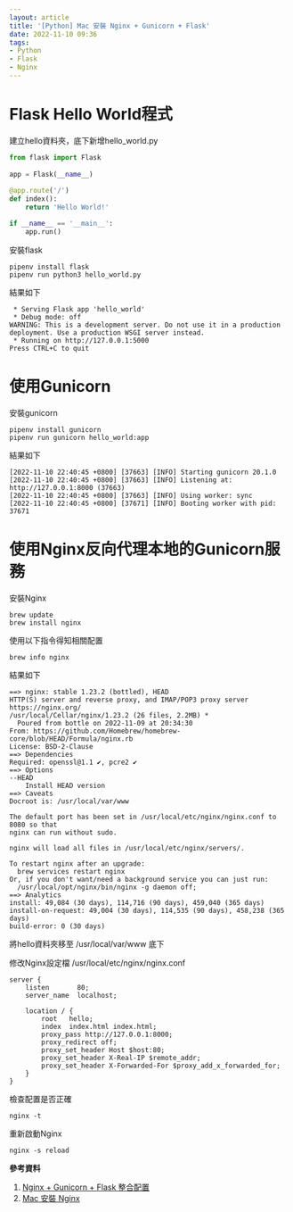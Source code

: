 ```yaml
---
layout: article
title: '[Python] Mac 安裝 Nginx + Gunicorn + Flask'
date: 2022-11-10 09:36
tags:
- Python
- Flask
- Nginx
---
```

<!--more-->
# Flask Hello World程式
建立hello資料夾，底下新增hello_world.py
```python
from flask import Flask
 
app = Flask(__name__)
 
@app.route('/')
def index():
    return 'Hello World!'

if __name__ == '__main__':
    app.run()
```

安裝flask
```shell
pipenv install flask
pipenv run python3 hello_world.py
```

結果如下
```shell
 * Serving Flask app 'hello_world'
 * Debug mode: off
WARNING: This is a development server. Do not use it in a production deployment. Use a production WSGI server instead.
 * Running on http://127.0.0.1:5000
Press CTRL+C to quit
```

# 使用Gunicorn

安裝gunicorn
```shell
pipenv install gunicorn
pipenv run gunicorn hello_world:app
```

結果如下
```shell
[2022-11-10 22:40:45 +0800] [37663] [INFO] Starting gunicorn 20.1.0
[2022-11-10 22:40:45 +0800] [37663] [INFO] Listening at: http://127.0.0.1:8000 (37663)
[2022-11-10 22:40:45 +0800] [37663] [INFO] Using worker: sync
[2022-11-10 22:40:45 +0800] [37671] [INFO] Booting worker with pid: 37671
```

# 使用Nginx反向代理本地的Gunicorn服務

安裝Nginx
```shell
brew update
brew install nginx
```

使用以下指令得知相關配置
```shell
brew info nginx
```

結果如下
```shell
==> nginx: stable 1.23.2 (bottled), HEAD
HTTP(S) server and reverse proxy, and IMAP/POP3 proxy server
https://nginx.org/
/usr/local/Cellar/nginx/1.23.2 (26 files, 2.2MB) *
  Poured from bottle on 2022-11-09 at 20:34:30
From: https://github.com/Homebrew/homebrew-core/blob/HEAD/Formula/nginx.rb
License: BSD-2-Clause
==> Dependencies
Required: openssl@1.1 ✔, pcre2 ✔
==> Options
--HEAD
	Install HEAD version
==> Caveats
Docroot is: /usr/local/var/www

The default port has been set in /usr/local/etc/nginx/nginx.conf to 8080 so that
nginx can run without sudo.

nginx will load all files in /usr/local/etc/nginx/servers/.

To restart nginx after an upgrade:
  brew services restart nginx
Or, if you don't want/need a background service you can just run:
  /usr/local/opt/nginx/bin/nginx -g daemon off;
==> Analytics
install: 49,084 (30 days), 114,716 (90 days), 459,040 (365 days)
install-on-request: 49,004 (30 days), 114,535 (90 days), 458,238 (365 days)
build-error: 0 (30 days)
```

將hello資料夾移至 /usr/local/var/www 底下

修改Nginx設定檔 /usr/local/etc/nginx/nginx.conf
```
server {
    listen       80;
    server_name  localhost;

    location / {
        root   hello;
        index  index.html index.html;
        proxy_pass http://127.0.0.1:8000;
        proxy_redirect off;
        proxy_set_header Host $host:80;
        proxy_set_header X-Real-IP $remote_addr;
        proxy_set_header X-Forwarded-For $proxy_add_x_forwarded_for;
    }
}
```

檢查配置是否正確
```shell
nginx -t
```

重新啟動Nginx
```shell
nginx -s reload
```

**參考資料**
1. [Nginx + Gunicorn + Flask 整合配置](https://www.gushiciku.cn/pl/pNKQ/zh-tw)
2. [Mac 安裝 Nginx](https://iter01.com/521092.html)